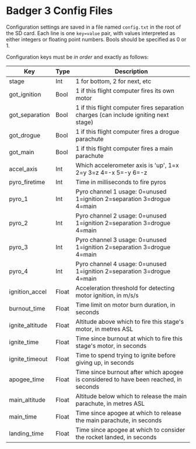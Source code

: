 # Badger 3 Config Files

Configuration settings are saved in a file named `config.txt` in the root of 
the SD card. Each line is one `key=value` pair, with values interpreted as 
either integers or floating point numbers. Bools should be specified as 0 or 1.

Configuration keys must be *in order* and exactly as follows:


Key              | Type  | Description
-----------------|-------|-----------------------------------------------------
stage            | Int   | 1 for bottom, 2 for next, etc
got_ignition     | Bool  | 1 if this flight computer fires its own motor 
got_separation   | Bool  | 1 if this flight computer fires separation charges (can include igniting next stage)
got_drogue       | Bool  | 1 if this flight computer fires a drogue parachute
got_main         | Bool  | 1 if this flight computer fires a main parachute
accel_axis       | Int   | Which accelerometer axis is 'up', 1=x 2=y 3=z 4=-x 5=-y 6=-z
pyro_firetime    | Int   | Time in milliseconds to fire pyros
pyro_1           | Int   | Pyro channel 1 usage: 0=unused 1=ignition 2=separation 3=drogue 4=main
pyro_2           | Int   | Pyro channel 2 usage: 0=unused 1=ignition 2=separation 3=drogue 4=main
pyro_3           | Int   | Pyro channel 3 usage: 0=unused 1=ignition 2=separation 3=drogue 4=main
pyro_4           | Int   | Pyro channel 4 usage: 0=unused 1=ignition 2=separation 3=drogue 4=main
ignition_accel   | Float | Acceleration threshold for detecting motor ignition, in m/s/s
burnout_time     | Float | Time limit on motor burn duration, in seconds
ignite_altitude  | Float | Altitude above which to fire this stage's motor, in metres ASL
ignite_time      | Float | Time since burnout at which to fire this stage's motor, in seconds
ignite_timeout   | Float | Time to spend trying to ignite before giving up, in seconds
apogee_time      | Float | Time since burnout after which apogee is considered to have been reached, in seconds
main_altitude    | Float | Altitude below which to release the main parachute, in metres ASL
main_time        | Float | Time since apogee at which to release the main parachute, in seconds
landing_time     | Float | Time since apogee at which to consider the rocket landed, in seconds
